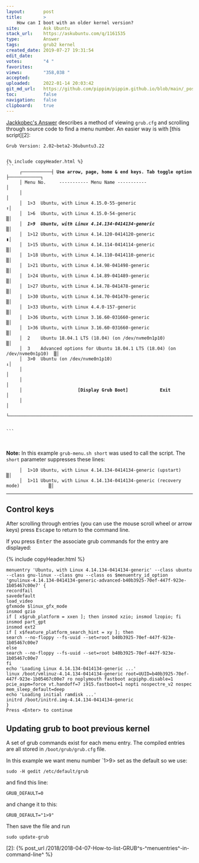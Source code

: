 ```yaml
---
layout:       post
title:        >
    How can I boot with an older kernel version?
site:         Ask Ubuntu
stack_url:    https://askubuntu.com/q/1161535
type:         Answer
tags:         grub2 kernel
created_date: 2019-07-27 19:31:54
edit_date:    
votes:        "4 "
favorites:    
views:        "358,038 "
accepted:     
uploaded:     2022-01-14 20:03:42
git_md_url:   https://github.com/pippim/pippim.github.io/blob/main/_posts/2019/2019-07-27-How-can-I-boot-with-an-older-kernel-version^.md
toc:          false
navigation:   false
clipboard:    true
---
```


[Jackkobec's Answer][1] describes a method of viewing `grub.cfg` and scrolling through source code to find a menu number. An easier way is with [this script][2]:

<pre><code>Grub Version: 2.02~beta2-36ubuntu3.22


{% include copyHeader.html %}
``` 
     ┌───────────┤ <b>Use arrow, page, home & end keys. Tab toggle option</b> ├────────────┐
     │ Menu No.     ----------- Menu Name -----------                               │ 
     │                                                                              │ 
     │  1>3  Ubuntu, with Linux 4.15.0-55-generic                                  ↑│ 
     │  1>6  Ubuntu, with Linux 4.15.0-54-generic                                  ▒│ 
     │  <b><em>1>9  Ubuntu, with Linux 4.14.134-0414134-generic                           </em></b>▒│ 
     │  1>12 Ubuntu, with Linux 4.14.120-0414120-generic                           ▮│ 
     │  1>15 Ubuntu, with Linux 4.14.114-0414114-generic                           ▒│ 
     │  1>18 Ubuntu, with Linux 4.14.110-0414110-generic                           ▒│ 
     │  1>21 Ubuntu, with Linux 4.14.98-041498-generic                             ▒│ 
     │  1>24 Ubuntu, with Linux 4.14.89-041489-generic                             ▒│ 
     │  1>27 Ubuntu, with Linux 4.14.78-041478-generic                             ▒│ 
     │  1>30 Ubuntu, with Linux 4.14.70-041470-generic                             ▒│ 
     │  1>33 Ubuntu, with Linux 4.4.0-157-generic                                  ▒│ 
     │  1>36 Ubuntu, with Linux 3.16.60-031660-generic                             ▒│ 
     │  1>36 Ubuntu, with Linux 3.16.60-031660-generic                             ▒│ 
     │  2    Ubuntu 18.04.1 LTS (18.04) (on /dev/nvme0n1p10)                       ▒│ 
     │  3    Advanced options for Ubuntu 18.04.1 LTS (18.04) (on /dev/nvme0n1p10)  ▒│ 
     │  3>0  Ubuntu (on /dev/nvme0n1p10)                                           ↓│ 
     │                                                                              │ 
     │                                                                              │ 
     │                     <b>[Display Grub Boot]            Exit</b>                      │ 
     │                                                                              │ 
     └──────────────────────────────────────────────────────────────────────────────┘ 
                                                                                      

```


</code></pre>

**Note:** In this example `grub-menu.sh short` was used to call the script. The `short` parameter suppresses these lines:

``` 
     │  1>10 Ubuntu, with Linux 4.14.134-0414134-generic (upstart)                 ▒│ 
     │  1>11 Ubuntu, with Linux 4.14.134-0414134-generic (recovery mode)           ▒│ 

```


----------

## Control keys

After scrolling through entries (you can use the mouse scroll wheel or arrow keys) press <kbd>Escape</kbd> to return to the command line.

If you press <kbd>Enter</kbd> the associate grub commands for the entry are displayed:

{% include copyHeader.html %}
``` 
menuentry 'Ubuntu, with Linux 4.14.134-0414134-generic' --class ubuntu --class gnu-linux --class gnu --class os $menuentry_id_option 'gnulinux-4.14.134-0414134-generic-advanced-b40b3925-70ef-447f-923e-1b05467c00e7' {
recordfail
savedefault
load_video
gfxmode $linux_gfx_mode
insmod gzio
if [ x$grub_platform = xxen ]; then insmod xzio; insmod lzopio; fi
insmod part_gpt
insmod ext2
if [ x$feature_platform_search_hint = xy ]; then
search --no-floppy --fs-uuid --set=root b40b3925-70ef-447f-923e-1b05467c00e7
else
search --no-floppy --fs-uuid --set=root b40b3925-70ef-447f-923e-1b05467c00e7
fi
echo 'Loading Linux 4.14.134-0414134-generic ...'
linux /boot/vmlinuz-4.14.134-0414134-generic root=UUID=b40b3925-70ef-447f-923e-1b05467c00e7 ro noplymouth fastboot acpiphp.disable=1 pcie_aspm=force vt.handoff=7 i915.fastboot=1 nopti nospectre_v2 nospec mem_sleep_default=deep
echo 'Loading initial ramdisk ...'
initrd /boot/initrd.img-4.14.134-0414134-generic
}
Press <Enter> to continue

```

## Updating grub to boot previous kernel

A set of grub commands exist for each menu entry. The compiled entries are all stored in `/boot/grub/grub.cfg` file.

In this example we want menu number `1>9> set as the default so we use:

``` 
sudo -H gedit /etc/default/grub

```

and find this line:

``` 
GRUB_DEFAULT=0

```

and change it to this:

``` 
GRUB_DEFAULT="1>9"

```

Then save the file and run

``` 
sudo update-grub

```

  [1]: https://askubuntu.com/a/1097697/307523
  [2]: {% post_url /2018/2018-04-07-How-to-list-GRUB^s-^menuentries^-in-command-line^ %}
